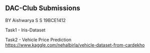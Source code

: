## DAC-Club Submissions

BY Aishwarya S S 19BCE1412

Task1 - Iris-Dataset

Task2 - Vehicle Price Prediction
https://www.kaggle.com/nehalbirla/vehicle-dataset-from-cardekho
